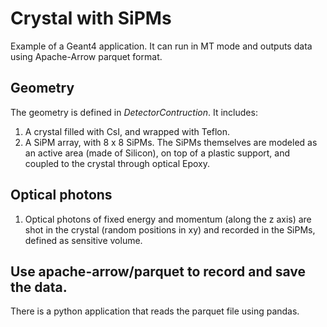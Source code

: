 # Crystal with SiPMs

Example of a Geant4 application. It can run in MT mode and outputs data using Apache-Arrow parquet format. 

## Geometry

The geometry is defined in *DetectorContruction*. It includes:
1. A crystal filled with CsI, and wrapped with Teflon. 
2. A SiPM array, with 8 x 8 SiPMs. The SiPMs themselves are modeled as an active area (made of Silicon), on top of a plastic support, and coupled to the crystal through optical Epoxy.

## Optical photons
1. Optical photons of fixed energy and momentum (along the z axis) are shot in the crystal (random positions in xy) and recorded in the SiPMs, defined as sensitive volume.

## Use apache-arrow/parquet to record and save the data.

There is a python application that reads the parquet file using pandas.









